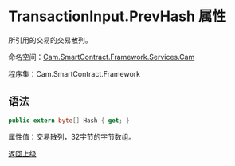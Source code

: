 # TransactionInput.PrevHash 属性

所引用的交易的交易散列。

命名空间：[Cam.SmartContract.Framework.Services.Cam](../../Cam.md)

程序集：Cam.SmartContract.Framework

## 语法

```c#
public extern byte[] Hash { get; }
```

属性值：交易散列，32字节的字节数组。



[返回上级](../TransactionInput.md)